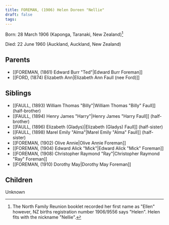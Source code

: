```yaml
---
title: FOREMAN, (1906) Helen Doreen "Nellie"
draft: false
tags:
---
```

Born: 28 March 1906 (Kaponga, Taranaki, New Zealand)[^1]

Died: 22 June 1960 (Auckland, Auckland, New Zealand)

## Parents
- [[FOREMAN, (1861) Edward Burr "Ted"|Edward Burr Foreman]]
- [[FORD, (1874) Elizabeth Ann|Elizabeth Ann Faull (nee Ford)]]

## Siblings
- [[FAULL, (1893) William Thomas "Billy"|William Thomas "Billy" Faull]] (half-brother)
- [[FAULL, (1894) Henry James "Harry"|Henry James "Harry Faull]] (half-brother)
- [[FAULL, (1896) Elizabeth (Gladys)|Elizabeth (Gladys) Faull]] (half-sister)
- [[FAULL, (1898) Marel Emily "Alma"|Marel Emily "Alma" Faull]] (half-sister)
- [[FOREMAN, (1902) Olive Annie|Olive Annie Foreman]]
- [[FOREMAN, (1904) Edward Alick "Mick"|Edward Alick "Mick" Foreman]]
- [[FOREMAN, (1908) Christopher Raymond "Ray"|Christopher Raymond "Ray" Foreman]]
- [[FOREMAN, (1910) Dorothy May|Dorothy May Foreman]]

## Children
Unknown


[^1]: The North Family Reunion booklet recorded her first name as "Ellen" however, NZ births registration number 1906/9556 says "Helen". Helen fits with the nickname "Nellie".

